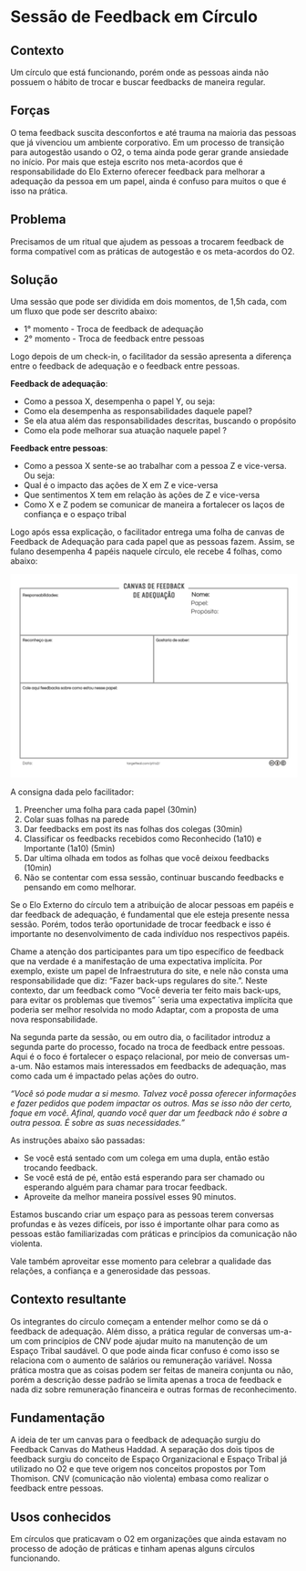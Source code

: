 # Sessão de Feedback em Círculo

## Contexto
Um círculo que está funcionando, porém onde as pessoas ainda não possuem o hábito de trocar e buscar feedbacks de maneira regular.

## Forças

O tema feedback suscita desconfortos e até trauma na maioria das pessoas que já vivenciou um ambiente corporativo. Em um processo de transição para autogestão usando o O2, o tema ainda pode gerar grande ansiedade no início. Por mais que esteja escrito nos meta-acordos que é responsabilidade do Elo Externo oferecer feedback para melhorar a adequação da pessoa em um papel, ainda é confuso para muitos o que é isso na prática.

## Problema

Precisamos de um ritual que ajudem as pessoas a trocarem feedback de forma compatível com as práticas de autogestão e os meta-acordos do O2.

## Solução

Uma sessão que pode ser dividida em dois momentos, de 1,5h cada, com um fluxo que pode ser descrito abaixo:

- 1° momento - Troca de feedback de adequação
- 2° momento - Troca de feedback entre pessoas

Logo depois de um check-in, o facilitador da sessão apresenta a diferença entre o feedback de adequação e o feedback entre pessoas.

**Feedback de adequação**:
- Como a pessoa X, desempenha o papel Y, ou seja:
- Como ela desempenha as responsabilidades daquele papel?
- Se ela atua além das responsabilidades descritas, buscando o propósito
- Como ela pode melhorar sua atuação naquele papel ?

**Feedback entre pessoas**:
- Como a pessoa X sente-se ao trabalhar com a pessoa Z e vice-versa. Ou seja:
- Qual é o impacto das ações de X em Z e vice-versa
- Que sentimentos X tem em relação às ações de Z e vice-versa
- Como X e Z podem se comunicar de maneira a fortalecer os laços de confiança e o espaço tribal

Logo após essa explicação, o facilitador entrega uma folha de canvas de Feedback de Adequação para cada papel que as pessoas fazem. Assim, se fulano desempenha 4 papéis naquele círculo, ele recebe 4 folhas, como abaixo:

![Canvas de Feedback de Adequação](../imagens/canvas-de-feedback-de-adequacao.png)

A consigna dada pelo facilitador:

1. Preencher uma folha para cada papel (30min)
2. Colar suas folhas na parede
3. Dar feedbacks em post its nas folhas dos colegas (30min)
4. Classificar os feedbacks recebidos como Reconhecido (1a10) e Importante (1a10) (5min)
5. Dar ultima olhada em todos as folhas que você deixou feedbacks (10min)
6. Não se contentar com essa sessão, continuar buscando feedbacks e pensando em como melhorar.

Se o Elo Externo do círculo tem a atribuição de alocar pessoas em papéis e dar feedback de adequação, é fundamental que ele esteja presente nessa sessão. Porém, todos terão oportunidade de trocar feedback e isso é importante no desenvolvimento de cada indivíduo nos respectivos papéis.

Chame a atenção dos participantes para um tipo específico de feedback que na verdade é a manifestação de uma expectativa implícita. Por exemplo, existe um papel de Infraestrutura do site, e nele não consta uma responsabilidade que diz: “Fazer back-ups regulares do site.”. Neste contexto, dar um feedback como “Você deveria ter feito mais back-ups, para evitar os problemas que tivemos” ´seria uma expectativa implícita que poderia ser melhor resolvida no modo Adaptar, com a proposta de uma nova responsabilidade.    

Na segunda parte da sessão, ou em outro dia, o facilitador introduz a segunda parte do processo, focado na troca de feedback entre pessoas. Aqui é o foco é fortalecer o espaço relacional, por meio de conversas um-a-um. Não estamos mais interessados em feedbacks de adequação, mas como cada um é impactado pelas ações do outro.

_“Você só pode mudar a si mesmo. Talvez você possa oferecer informações e fazer pedidos que podem impactar os outros. Mas se isso não der certo, foque em você. Afinal, quando você quer dar um feedback não é sobre a outra pessoa. É sobre as suas necessidades.”_

As instruções abaixo são passadas:

- Se você está sentado com um colega em uma dupla, então estão trocando feedback.
- Se você está de pé, então está esperando para ser chamado ou esperando alguém para chamar para trocar feedback.
- Aproveite da melhor maneira possível esses 90 minutos.

Estamos buscando criar um espaço para as pessoas terem conversas profundas e às vezes difíceis, por isso é importante olhar para como as pessoas estão familiarizadas com práticas e princípios da comunicação não violenta.

Vale também aproveitar esse momento para celebrar a qualidade das relações, a confiança e a generosidade das pessoas.

## Contexto resultante

Os integrantes do círculo começam a entender melhor como se dá o feedback de adequação. Além disso, a prática regular de conversas um-a-um com princípios de CNV pode ajudar muito na manutenção de um Espaço Tribal saudável. O que pode ainda ficar confuso é como isso se relaciona com o aumento de salários ou remuneração variável. Nossa prática mostra que as coisas podem ser feitas de maneira conjunta ou não, porém a descrição desse padrão se limita apenas a troca de feedback e nada diz sobre remuneração financeira e outras formas de reconhecimento.    

## Fundamentação

A ideia de ter um canvas para o feedback de adequação surgiu do Feedback Canvas do Matheus Haddad. A separação dos dois tipos de feedback surgiu do conceito de Espaço Organizacional e Espaço Tribal já utilizado no O2 e que teve origem nos conceitos propostos por Tom Thomison. CNV (comunicação não violenta) embasa como realizar o feedback entre pessoas.  

## Usos conhecidos

Em círculos que praticavam o O2 em organizações que ainda estavam no processo de adoção de práticas e tinham apenas alguns círculos funcionando.
